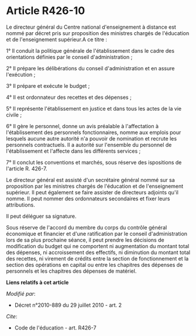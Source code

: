 # Article R426-10

Le directeur général du Centre national d'enseignement à distance est nommé par décret pris sur proposition des ministres
chargés de l'éducation et de l'enseignement supérieur.A ce titre : 

1° Il conduit la politique générale de l'établissement dans le cadre des orientations définies par le conseil
d'administration ; 

2° Il prépare les délibérations du conseil d'administration et en assure l'exécution ; 

3° Il prépare et exécute le budget ; 

4° Il est ordonnateur des recettes et des dépenses ; 

5° Il représente l'établissement en justice et dans tous les actes de la vie civile ; 

6° Il gère le personnel, donne un avis préalable à l'affectation à l'établissement des personnels fonctionnaires, nomme aux
emplois pour lesquels aucune autre autorité n'a pouvoir de nomination et recrute les personnels contractuels. Il a autorité
sur l'ensemble du personnel de l'établissement et l'affecte dans les différents services ; 

7° Il conclut les conventions et marchés, sous réserve des ispositions de l'article R. 426-7. 

Le directeur général est assisté d'un secrétaire général nommé sur sa proposition par les ministres chargés de l'éducation et
de l'enseignement supérieur. Il peut également se faire assister de directeurs adjoints qu'il nomme. Il peut nommer des
ordonnateurs secondaires et fixer leurs attributions. 

Il peut déléguer sa signature. 

Sous réserve de l'accord du membre du corps du contrôle général économique et financier et d'une ratification par le conseil
d'administration lors de sa plus prochaine séance, il peut prendre les décisions de modification du budget qui ne comportent
ni augmentation du montant total des dépenses, ni accroissement des effectifs, ni diminution du montant total des recettes,
ni virement de crédits entre la section de fonctionnement et la section des opérations en capital ou entre les chapitres des
dépenses de personnels et les chapitres des dépenses de matériel.

**Liens relatifs à cet article**

_Modifié par_:

  - Décret n°2010-889 du 29 juillet 2010 - art. 2

_Cite_:

  - Code de l'éducation - art. R426-7
